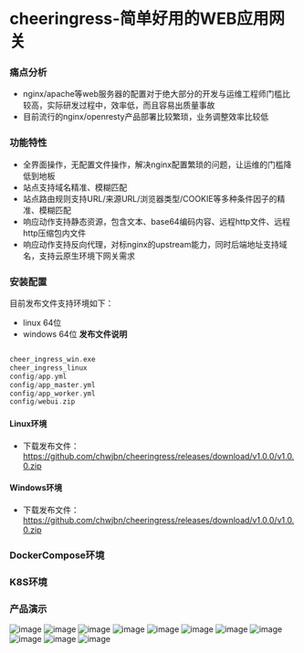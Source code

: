 # cheeringress-简单好用的WEB应用网关

### 痛点分析
- nginx/apache等web服务器的配置对于绝大部分的开发与运维工程师门槛比较高，实际研发过程中，效率低，而且容易出质量事故
- 目前流行的nginx/openresty产品部署比较繁琐，业务调整效率比较低

### 功能特性
- 全界面操作，无配置文件操作，解决nginx配置繁琐的问题，让运维的门槛降低到地板
- 站点支持域名精准、模糊匹配
- 站点路由规则支持URL/来源URL/浏览器类型/COOKIE等多种条件因子的精准、模糊匹配
- 响应动作支持静态资源，包含文本、base64编码内容、远程http文件、远程http压缩包内文件
- 响应动作支持反向代理，对标nginx的upstream能力，同时后端地址支持域名，支持云原生环境下网关需求

### 安装配置
目前发布文件支持环境如下：
- linux 64位
- windows 64位
**发布文件说明**
```go

cheer_ingress_win.exe
cheer_ingress_linux
config/app.yml
config/app_master.yml
config/app_worker.yml
config/webui.zip
```
#### Linux环境
- 下载发布文件：https://github.com/chwjbn/cheeringress/releases/download/v1.0.0/v1.0.0.zip
#### Windows环境
- 下载发布文件：https://github.com/chwjbn/cheeringress/releases/download/v1.0.0/v1.0.0.zip
### DockerCompose环境
### K8S环境
### 产品演示
![image](doc/img/0001.jpg)
![image](doc/img/0002.jpg)
![image](doc/img/0003.jpg)
![image](doc/img/0004.jpg)
![image](doc/img/0005.jpg)
![image](doc/img/0006.jpg)
![image](doc/img/0007.jpg)
![image](doc/img/0008.jpg)
![image](doc/img/0009.jpg)
![image](doc/img/0010.jpg)
![image](doc/img/0011.jpg)
